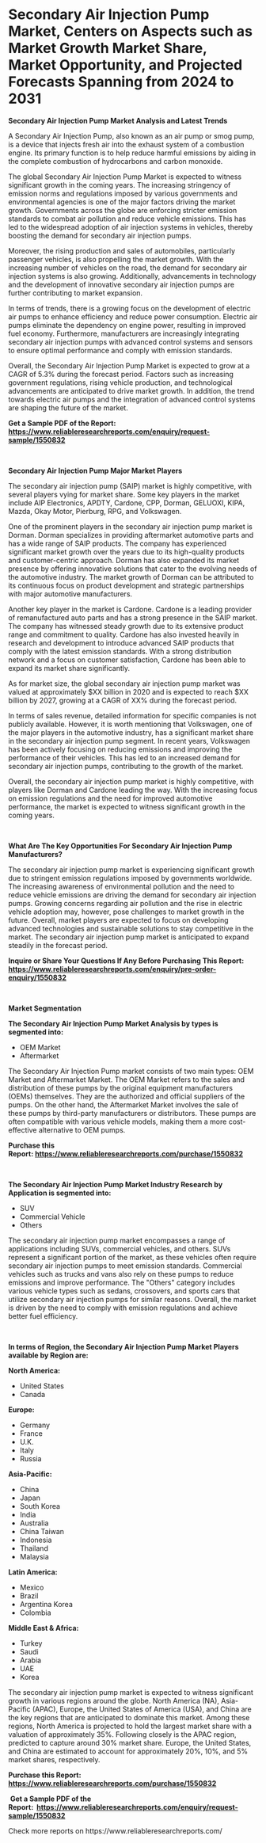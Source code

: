 <p><h1>Secondary Air Injection Pump Market, Centers on Aspects such as Market Growth Market Share, Market Opportunity, and Projected Forecasts Spanning from 2024 to 2031</h1></p><p><strong>Secondary Air Injection Pump Market Analysis and Latest Trends</strong></p>
<p><p>A Secondary Air Injection Pump, also known as an air pump or smog pump, is a device that injects fresh air into the exhaust system of a combustion engine. Its primary function is to help reduce harmful emissions by aiding in the complete combustion of hydrocarbons and carbon monoxide.</p><p>The global Secondary Air Injection Pump Market is expected to witness significant growth in the coming years. The increasing stringency of emission norms and regulations imposed by various governments and environmental agencies is one of the major factors driving the market growth. Governments across the globe are enforcing stricter emission standards to combat air pollution and reduce vehicle emissions. This has led to the widespread adoption of air injection systems in vehicles, thereby boosting the demand for secondary air injection pumps.</p><p>Moreover, the rising production and sales of automobiles, particularly passenger vehicles, is also propelling the market growth. With the increasing number of vehicles on the road, the demand for secondary air injection systems is also growing. Additionally, advancements in technology and the development of innovative secondary air injection pumps are further contributing to market expansion.</p><p>In terms of trends, there is a growing focus on the development of electric air pumps to enhance efficiency and reduce power consumption. Electric air pumps eliminate the dependency on engine power, resulting in improved fuel economy. Furthermore, manufacturers are increasingly integrating secondary air injection pumps with advanced control systems and sensors to ensure optimal performance and comply with emission standards.</p><p>Overall, the Secondary Air Injection Pump Market is expected to grow at a CAGR of 5.3% during the forecast period. Factors such as increasing government regulations, rising vehicle production, and technological advancements are anticipated to drive market growth. In addition, the trend towards electric air pumps and the integration of advanced control systems are shaping the future of the market.</p></p>
<p><strong>Get a Sample PDF of the Report:&nbsp; <a href="https://www.reliableresearchreports.com/enquiry/request-sample/1550832">https://www.reliableresearchreports.com/enquiry/request-sample/1550832</a></strong></p>
<p>&nbsp;</p>
<p><strong>Secondary Air Injection Pump Major Market Players</strong></p>
<p><p>The secondary air injection pump (SAIP) market is highly competitive, with several players vying for market share. Some key players in the market include AIP Electronics, APDTY, Cardone, CPP, Dorman, GELUOXI, KIPA, Mazda, Okay Motor, Pierburg, RPG, and Volkswagen. </p><p>One of the prominent players in the secondary air injection pump market is Dorman. Dorman specializes in providing aftermarket automotive parts and has a wide range of SAIP products. The company has experienced significant market growth over the years due to its high-quality products and customer-centric approach. Dorman has also expanded its market presence by offering innovative solutions that cater to the evolving needs of the automotive industry. The market growth of Dorman can be attributed to its continuous focus on product development and strategic partnerships with major automotive manufacturers.</p><p>Another key player in the market is Cardone. Cardone is a leading provider of remanufactured auto parts and has a strong presence in the SAIP market. The company has witnessed steady growth due to its extensive product range and commitment to quality. Cardone has also invested heavily in research and development to introduce advanced SAIP products that comply with the latest emission standards. With a strong distribution network and a focus on customer satisfaction, Cardone has been able to expand its market share significantly.</p><p>As for market size, the global secondary air injection pump market was valued at approximately $XX billion in 2020 and is expected to reach $XX billion by 2027, growing at a CAGR of XX% during the forecast period.</p><p>In terms of sales revenue, detailed information for specific companies is not publicly available. However, it is worth mentioning that Volkswagen, one of the major players in the automotive industry, has a significant market share in the secondary air injection pump segment. In recent years, Volkswagen has been actively focusing on reducing emissions and improving the performance of their vehicles. This has led to an increased demand for secondary air injection pumps, contributing to the growth of the market.</p><p>Overall, the secondary air injection pump market is highly competitive, with players like Dorman and Cardone leading the way. With the increasing focus on emission regulations and the need for improved automotive performance, the market is expected to witness significant growth in the coming years.</p></p>
<p>&nbsp;</p>
<p><strong>What Are The Key Opportunities For Secondary Air Injection Pump Manufacturers?</strong></p>
<p><p>The secondary air injection pump market is experiencing significant growth due to stringent emission regulations imposed by governments worldwide. The increasing awareness of environmental pollution and the need to reduce vehicle emissions are driving the demand for secondary air injection pumps. Growing concerns regarding air pollution and the rise in electric vehicle adoption may, however, pose challenges to market growth in the future. Overall, market players are expected to focus on developing advanced technologies and sustainable solutions to stay competitive in the market. The secondary air injection pump market is anticipated to expand steadily in the forecast period.</p></p>
<p><strong>Inquire or Share Your Questions If Any Before Purchasing This Report: <a href="https://www.reliableresearchreports.com/enquiry/pre-order-enquiry/1550832">https://www.reliableresearchreports.com/enquiry/pre-order-enquiry/1550832</a></strong></p>
<p>&nbsp;</p>
<p><strong>Market Segmentation</strong></p>
<p><strong>The Secondary Air Injection Pump Market Analysis by types is segmented into:</strong></p>
<p><ul><li>OEM Market</li><li>Aftermarket</li></ul></p>
<p><p>The Secondary Air Injection Pump market consists of two main types: OEM Market and Aftermarket Market. The OEM Market refers to the sales and distribution of these pumps by the original equipment manufacturers (OEMs) themselves. They are the authorized and official suppliers of the pumps. On the other hand, the Aftermarket Market involves the sale of these pumps by third-party manufacturers or distributors. These pumps are often compatible with various vehicle models, making them a more cost-effective alternative to OEM pumps.</p></p>
<p><strong>Purchase this Report:&nbsp;<a href="https://www.reliableresearchreports.com/purchase/1550832">https://www.reliableresearchreports.com/purchase/1550832</a></strong></p>
<p>&nbsp;</p>
<p><strong>The Secondary Air Injection Pump Market Industry Research by Application is segmented into:</strong></p>
<p><ul><li>SUV</li><li>Commercial Vehicle</li><li>Others</li></ul></p>
<p><p>The secondary air injection pump market encompasses a range of applications including SUVs, commercial vehicles, and others. SUVs represent a significant portion of the market, as these vehicles often require secondary air injection pumps to meet emission standards. Commercial vehicles such as trucks and vans also rely on these pumps to reduce emissions and improve performance. The "Others" category includes various vehicle types such as sedans, crossovers, and sports cars that utilize secondary air injection pumps for similar reasons. Overall, the market is driven by the need to comply with emission regulations and achieve better fuel efficiency.</p></p>
<p>&nbsp;</p>
<p><strong>In terms of Region, the Secondary Air Injection Pump Market Players available by Region are:</strong></p>
<p>
    <p> <strong> North America: </strong>
        <ul>
            <li>United States</li>
            <li>Canada</li>
        </ul>
        </p> 
    <p> <strong> Europe: </strong>
        <ul>
            <li>Germany</li>
            <li>France</li>
            <li>U.K.</li>
            <li>Italy</li>
            <li>Russia</li>
        </ul>
        </p> 
    <p> <strong> Asia-Pacific: </strong>
        <ul>
            <li>China</li>
            <li>Japan</li>
            <li>South Korea</li>
            <li>India</li>
            <li>Australia</li>
            <li>China Taiwan</li>
            <li>Indonesia</li>
            <li>Thailand</li>
            <li>Malaysia</li>
        </ul>
        </p> 
    <p> <strong> Latin America: </strong>
        <ul>
            <li>Mexico</li>
            <li>Brazil</li>
            <li>Argentina Korea</li>
            <li>Colombia</li>
        </ul>
        </p> 
    <p> <strong> Middle East & Africa: </strong>
        <ul>
            <li>Turkey</li>
            <li>Saudi</li>
            <li>Arabia</li>
            <li>UAE</li>
            <li>Korea</li>
        </ul>
    </p>
    </p>
<p><p>The secondary air injection pump market is expected to witness significant growth in various regions around the globe. North America (NA), Asia-Pacific (APAC), Europe, the United States of America (USA), and China are the key regions that are anticipated to dominate this market. Among these regions, North America is projected to hold the largest market share with a valuation of approximately 35%. Following closely is the APAC region, predicted to capture around 30% market share. Europe, the United States, and China are estimated to account for approximately 20%, 10%, and 5% market shares, respectively.</p></p>
<p><strong>Purchase this Report: <a href="https://www.reliableresearchreports.com/purchase/1550832">https://www.reliableresearchreports.com/purchase/1550832</a></strong></p>
<p>&nbsp;<strong>Get a Sample PDF of the Report:&nbsp;&nbsp;<a href="https://www.reliableresearchreports.com/enquiry/request-sample/1550832">https://www.reliableresearchreports.com/enquiry/request-sample/1550832</a></strong></p>
<p><strong></strong></p>
<p>Check more reports on https://www.reliableresearchreports.com/</p>